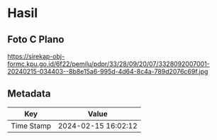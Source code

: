 # Hasil

## Foto C Plano

https://sirekap-obj-formc.kpu.go.id/6f22/pemilu/pdpr/33/28/09/20/07/3328092007001-20240215-034403--8b8e15a6-995d-4d64-8c4a-789d2076c69f.jpg


## Metadata

| Key        | Value               |
| ---------- | ------------------- |
| Time Stamp | 2024-02-15 16:02:12 |



